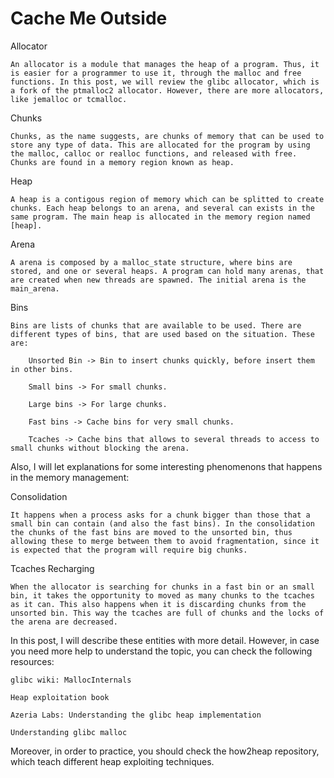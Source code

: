# Cache Me Outside

Allocator

    An allocator is a module that manages the heap of a program. Thus, it is easier for a programmer to use it, through the malloc and free functions. In this post, we will review the glibc allocator, which is a fork of the ptmalloc2 allocator. However, there are more allocators, like jemalloc or tcmalloc.
Chunks

    Chunks, as the name suggests, are chunks of memory that can be used to store any type of data. This are allocated for the program by using the malloc, calloc or realloc functions, and released with free. Chunks are found in a memory region known as heap.
Heap

    A heap is a contigous region of memory which can be splitted to create chunks. Each heap belongs to an arena, and several can exists in the same program. The main heap is allocated in the memory region named [heap].
Arena

    A arena is composed by a malloc_state structure, where bins are stored, and one or several heaps. A program can hold many arenas, that are created when new threads are spawned. The initial arena is the main_arena.
Bins

    Bins are lists of chunks that are available to be used. There are different types of bins, that are used based on the situation. These are:

        Unsorted Bin -> Bin to insert chunks quickly, before insert them in other bins.

        Small bins -> For small chunks.

        Large bins -> For large chunks.

        Fast bins -> Cache bins for very small chunks.

        Tcaches -> Cache bins that allows to several threads to access to small chunks without blocking the arena.

Also, I will let explanations for some interesting phenomenons that happens in the memory management:

Consolidation

    It happens when a process asks for a chunk bigger than those that a small bin can contain (and also the fast bins). In the consolidation the chunks of the fast bins are moved to the unsorted bin, thus allowing these to merge between them to avoid fragmentation, since it is expected that the program will require big chunks.
Tcaches Recharging

    When the allocator is searching for chunks in a fast bin or an small bin, it takes the opportunity to moved as many chunks to the tcaches as it can. This also happens when it is discarding chunks from the unsorted bin. This way the tcaches are full of chunks and the locks of the arena are decreased.

In this post, I will describe these entities with more detail. However, in case you need more help to understand the topic, you can check the following resources:

    glibc wiki: MallocInternals

    Heap exploitation book

    Azeria Labs: Understanding the glibc heap implementation

    Understanding glibc malloc

Moreover, in order to practice, you should check the how2heap repository, which teach different heap exploiting techniques. 
